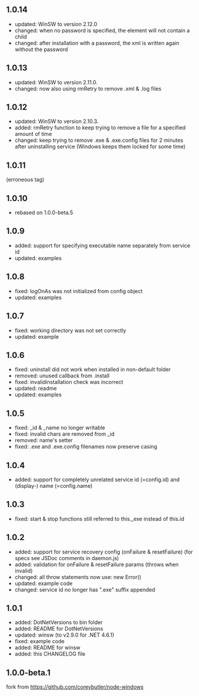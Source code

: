 ## 1.0.14
- updated: WinSW to version 2.12.0
- changed: when no password is specified, the <serviceaccount> element will not contain a <password> child
- changed: after installation with a password, the xml is written again without the password

## 1.0.13
- updated: WinSW to version 2.11.0.
- changed: now also using rmRetry to remove .xml & .log files

## 1.0.12
- updated: WinSW to version 2.10.3.
- added: rmRetry function to keep trying to remove a file for a specified amount of time
- changed: keep trying to remove .exe & .exe.config files for 2 minutes after uninstalling service 
          (Windows keeps them locked for some time)

## 1.0.11
(erroneous tag)

## 1.0.10
- rebased on 1.0.0-beta.5

## 1.0.9
- added: support for specifying executable name separately from service id
- updated: examples

## 1.0.8
- fixed: logOnAs was not initialized from config object
- updated: examples

## 1.0.7
- fixed: working directory was not set correctly 
- updated: example

## 1.0.6
- fixed: uninstall did not work when installed in non-default folder
- removed: unused callback from .install
- fixed: invalidinstallation check was incorrect
- updated: readme
- updated: examples

## 1.0.5
- fixed: _id & _name no longer writable
- fixed: invalid chars are removed from _id
- removed: name's setter
- fixed: .exe and .exe.config filenames now preserve casing

## 1.0.4
- added: support for completely unrelated service id (=config.id) and (display-) name (=config.name)

## 1.0.3
- fixed: start & stop functions still referred to this._exe  instead of this.id

## 1.0.2
- added: support for service recovery config (onFailure & resetFailure)
  (for specs see JSDoc comments in daemon.js)
- added: validation for onFailure & resetFailure params (throws when invalid)
- changed: all throw statements now use: new Error()
- updated: example code
- changed: service id no longer has ".exe" suffix appended

## 1.0.1
- added: DotNetVersions to bin folder
- added: README for DotNetVersions
- updated: winsw (to v2.9.0 for .NET 4.6.1)
- fixed: example code
- added: README for winsw
- added: this CHANGELOG file

## 1.0.0-beta.1
fork from https://github.com/coreybutler/node-windows